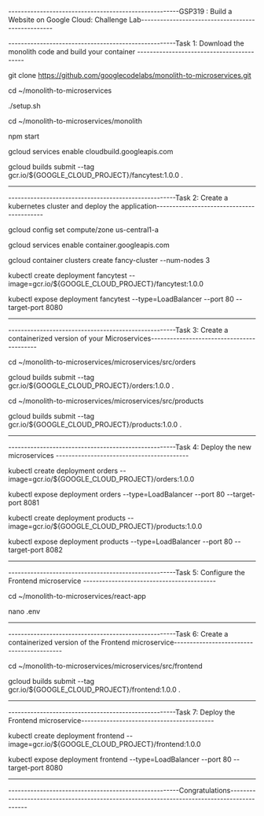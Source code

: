 ------------------------------------------------------GSP319 : Build a Website on Google Cloud: Challenge Lab--------------------------------------------------


-----------------------------------------------------Task 1: Download the monolith code and build your container ------------------------------------------

git clone https://github.com/googlecodelabs/monolith-to-microservices.git

cd ~/monolith-to-microservices

./setup.sh

cd ~/monolith-to-microservices/monolith

npm start

gcloud services enable cloudbuild.googleapis.com

gcloud builds submit --tag gcr.io/${GOOGLE_CLOUD_PROJECT}/fancytest:1.0.0 .


------------------------------------------------------------------------------------------------------------


-----------------------------------------------------Task 2: Create a kubernetes cluster and deploy the application------------------------------------------

gcloud config set compute/zone us-central1-a

gcloud services enable container.googleapis.com

gcloud container clusters create fancy-cluster --num-nodes 3

kubectl create deployment fancytest --image=gcr.io/${GOOGLE_CLOUD_PROJECT}/fancytest:1.0.0

kubectl expose deployment fancytest --type=LoadBalancer --port 80 --target-port 8080


------------------------------------------------------------------------------------------------------------


-----------------------------------------------------Task 3: Create a containerized version of your Microservices------------------------------------------

cd ~/monolith-to-microservices/microservices/src/orders

gcloud builds submit --tag gcr.io/${GOOGLE_CLOUD_PROJECT}/orders:1.0.0 .

cd ~/monolith-to-microservices/microservices/src/products

gcloud builds submit --tag gcr.io/${GOOGLE_CLOUD_PROJECT}/products:1.0.0 .

------------------------------------------------------------------------------------------------------------

-----------------------------------------------------Task 4: Deploy the new microservices ------------------------------------------

kubectl create deployment orders --image=gcr.io/${GOOGLE_CLOUD_PROJECT}/orders:1.0.0

kubectl expose deployment orders --type=LoadBalancer --port 80 --target-port 8081

kubectl create deployment products --image=gcr.io/${GOOGLE_CLOUD_PROJECT}/products:1.0.0

kubectl expose deployment products --type=LoadBalancer --port 80 --target-port 8082

---------------------------------------------------------------------------------------------------------------------------------------------------------------

-----------------------------------------------------Task 5: Configure the Frontend microservice ------------------------------------------

cd ~/monolith-to-microservices/react-app

nano .env

------------------------------------------------------------------------------------------------------------


-----------------------------------------------------Task 6: Create a containerized version of the Frontend microservice------------------------------------------

cd ~/monolith-to-microservices/microservices/src/frontend

gcloud builds submit --tag gcr.io/${GOOGLE_CLOUD_PROJECT}/frontend:1.0.0 .

------------------------------------------------------------------------------------------------------------

-----------------------------------------------------Task 7: Deploy the Frontend microservice------------------------------------------

kubectl create deployment frontend --image=gcr.io/${GOOGLE_CLOUD_PROJECT}/frontend:1.0.0

kubectl expose deployment frontend --type=LoadBalancer --port 80 --target-port 8080



----------------------------------------------------------------------------------------------------------------------------------------------------------------

------------------------------------------------------Congratulations--------------------------------------------------------------------------------------------
